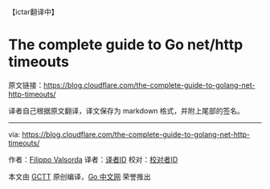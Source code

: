 【ictar翻译中】
# The complete guide to Go net/http timeouts

原文链接：https://blog.cloudflare.com/the-complete-guide-to-golang-net-http-timeouts/

译者自己根据原文翻译，译文保存为 markdown 格式，并附上尾部的签名。

----------------

via: https://blog.cloudflare.com/the-complete-guide-to-golang-net-http-timeouts/

作者：[Filippo Valsorda](https://blog.cloudflare.com/author/filippo/)
译者：[译者ID](https://github.com/译者ID)
校对：[校对者ID](https://github.com/校对者ID)

本文由 [GCTT](https://github.com/studygolang/GCTT) 原创编译，[Go 中文网](https://studygolang.com/) 荣誉推出
